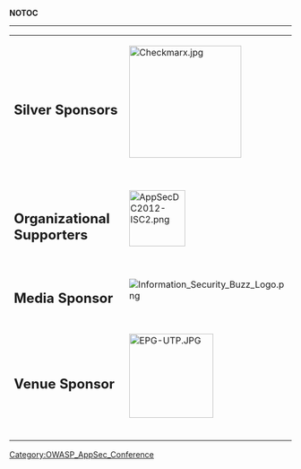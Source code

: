 __NOTOC__

-----

<table>
<tbody>
<tr class="odd">
<td><h2>
<p>Silver Sponsors</p>
</h2></td>
<td><p><img src="Checkmarx.jpg" title="fig:Checkmarx.jpg" alt="Checkmarx.jpg" width="200" /><br />
<br />
</p></td>
</tr>
<tr class="even">
<td><h2>
<p>Organizational Supporters</p>
</h2></td>
<td><p><img src="AppSecDC2012-ISC2.png" title="fig:AppSecDC2012-ISC2.png" alt="AppSecDC2012-ISC2.png" width="100" /><br />
<br />
</p></td>
</tr>
<tr class="odd">
<td><h2>
<p>Media Sponsor</p>
</h2></td>
<td><p><img src="Information_Security_Buzz_Logo.png" title="fig:Information_Security_Buzz_Logo.png" alt="Information_Security_Buzz_Logo.png" /><br />
<br />
</p></td>
</tr>
<tr class="even">
<td><h2>
<p>Venue Sponsor</p>
</h2></td>
<td><p><img src="EPG-UTP.JPG" title="fig:EPG-UTP.JPG" alt="EPG-UTP.JPG" width="150" /><br />
<br />
</p></td>
</tr>
</tbody>
</table>

[Category:OWASP_AppSec_Conference](Category:OWASP_AppSec_Conference "wikilink")